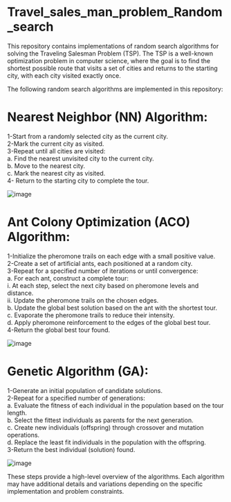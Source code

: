 # Travel_sales_man_problem_Random_search
This repository contains implementations of random search algorithms for solving the Traveling Salesman Problem (TSP). The TSP is a well-known optimization problem in computer science, where the goal is to find the shortest possible route that visits a set of cities and returns to the starting city, with each city visited exactly once.

The following random search algorithms are implemented in this repository:
# Nearest Neighbor (NN) Algorithm:
1-Start from a randomly selected city as the current city.      
2-Mark the current city as visited.                                                           
3-Repeat until all cities are visited:                                                                   
           a. Find the nearest unvisited city to the current city.                                 
           b. Move to the nearest city.                                   
           c. Mark the nearest city as visited.                               
4- Return to the starting city to complete the tour.                                                

![image](https://github.com/HamsaWahed/Travel_sales_man_problem_Random_search/assets/98246082/c25e2988-07a5-4b98-b5be-eaa95d93b5ec)

# Ant Colony Optimization (ACO) Algorithm:
1-Initialize the pheromone trails on each edge with a small positive value.                                                                               
2-Create a set of artificial ants, each positioned at a random city.                                                              
3-Repeat for a specified number of iterations or until convergence:                                          
          a. For each ant, construct a complete tour:                                                  
              i. At each step, select the next city based on pheromone levels and distance.                                      
             ii. Update the pheromone trails on the chosen edges.                                                           
          b. Update the global best solution based on the ant with the shortest tour.                                                         
          c. Evaporate the pheromone trails to reduce their intensity.                                                                                         
          d. Apply pheromone reinforcement to the edges of the global best tour.                                                
4-Return the global best tour found.                                                   

![image](https://github.com/HamsaWahed/Travel_sales_man_problem_Random_search/assets/98246082/b31f21f8-274f-48e3-b0e3-e16e8547f193)


# Genetic Algorithm (GA):
1-Generate an initial population of candidate solutions.                                               
2-Repeat for a specified number of generations:                                                                
           a. Evaluate the fitness of each individual in the population based on the tour length.                                          
           b. Select the fittest individuals as parents for the next generation.                                                                
           c. Create new individuals (offspring) through crossover and mutation operations.                                       
           d. Replace the least fit individuals in the population with the offspring.                                                         
3-Return the best individual (solution) found.                                                                                  

![image](https://github.com/HamsaWahed/Travel_sales_man_problem_Random_search/assets/98246082/9bb11990-c486-4ccc-b01f-aa5e89a50f4b)

These steps provide a high-level overview of the algorithms. Each algorithm may have additional details and variations depending on the specific implementation and problem constraints.
